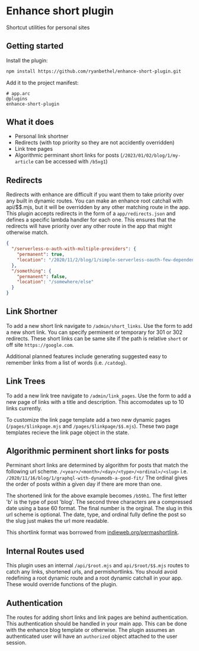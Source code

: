 # Enhance short plugin
Shortcut utilities for personal sites

## Getting started
Install the plugin:
```sh
npm install https://github.com/ryanbethel/enhance-short-plugin.git
``` 

Add it to the project manifest:
```arc
# app.arc
@plugins
enhance-short-plugin
```

## What it does
- Personal link shortner
- Redirects (with top priority so they are not accidently overridden)
- Link tree pages
- Algorithmic perminant short links for posts (`/2023/01/02/blog/1/my-article` can be accessed with `/b5xg1`)

## Redirects
Redirects with enhance are difficult if you want them to take priority over any built in dynamic routes.
You can make an enhance root catchall with api/$$.mjs, but it will be overridden by any other matching route in the app.
This plugin accepts redirects in the form of a `app/redirects.json` and defines a specific lambda handler for each one.
This ensures that the redirects will have priority over any other route in the app that might otherwise match.


```json
{
  "/serverless-o-auth-with-multiple-providers": {
    "permanent": true,
    "location": "/2020/11/2/blog/1/simple-serverless-oauth-few-dependencies"
  },
  "/something": {
    "permanent": false,
    "location": "/somewhere/else"
  }
}

```

## Link Shortner
To add a new short link navigate to `/admin/short_links`.
Use the form to add a new short link.
You can specify perminent or temporary for 301 or 302 redirects.
These short links can be same site if the path is relative `short` or off site `https://google.com`.

Additional planned features include generating suggested easy to remember links from a list of words (i.e. `/catdog`).

## Link Trees
To add a new link tree navigate to `/admin/link_pages`.
Use the form to add a new page of links with a title and description. 
This accomodates up to 10 links currently.

To customize the link page template add a two new dynamic pages (`/pages/$linkpage.mjs` and `/pages/$linkpage/$$.mjs`).
These two page templates recieve the link page object in the state.

## Algorithmic perminent short links for posts
Perminant short links are determined by algorithm for posts that match the following url scheme.
`/<year>/<month>/<day>/<type>/<ordinal>/<slug>`
i.e. `/2020/11/16/blog/1/graphql-with-dynamodb-a-good-fit/`
The ordinal gives the order of posts within a given day if there are more than one.

The shortened link for the above example becomes `/b59h1`. 
The first letter 'b' is the type of post 'blog'.
The second three characters are a compressed date using a base 60 format.
The final number is the orginal. 
The slug in this url scheme is optional. The date, type, and ordinal fully define the post so the slug just makes the url more readable.

This shortlink format was borrowed from [indieweb.org/permashortlink](https://indieweb.org/permashortlink).

## Internal Routes used
This plugin uses an internal `/api/$root.mjs` and `api/$root/$$.mjs` routes to catch any links, shortened urls, and permishortlinks.
You should avoid redefining a root dynamic route and a root dynamic catchall in your app. 
These would override functions of the plugin.

## Authentication
The routes for adding short links and link pages are behind authentication.
This authentication should be handled in your main app.
This can be done with the enhance blog template or otherwise. 
The plugin assumes an authenticated user will have an `authorized` object attached to the user session.






